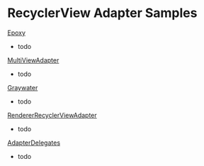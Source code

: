 # RecyclerView Adapter Samples

[Epoxy](https://github.com/airbnb/epoxy)
- todo

[MultiViewAdapter](https://github.com/DevAhamed/MultiViewAdapter)
- todo

[Graywater](https://github.com/tumblr/Graywater)
- todo

[RendererRecyclerViewAdapter](https://github.com/vivchar/RendererRecyclerViewAdapter)
- todo

[AdapterDelegates](https://github.com/sockeqwe/AdapterDelegates)
- todo
